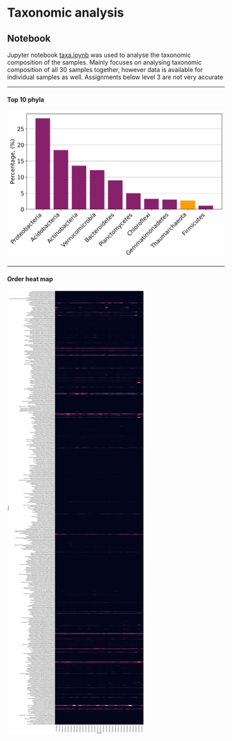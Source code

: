 # Taxonomic analysis

## Notebook

Jupyter notebook [taxa.ipynb](./taxa.ipynb) was used to analyse the taxonomic composition of the samples. Mainly focuses on analysing taxonomic composition of all 30 samples together, however data is available for individual samples as well. Assignments below level 3 are not very accurate
***
#### Top 10 phyla

![top](./top_10.png)

***

#### Order heat map

![heat](./L4_plot.png)
